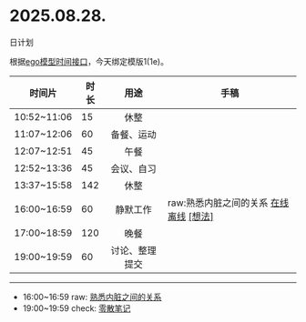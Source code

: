 # 2025.08.28.
日计划

根据[ego模型时间接口](https://gitee.com/hyg/blog/blob/master/timeflow.md)，今天绑定模版1(1e)。

| 时间片 | 时长 | 用途 | 手稿 |
| --- | --- | :---: | --- |
| 10:52~11:06 | 15 | 休整 |  |
| 11:07~12:06 | 60 | 备餐、运动 |  |
| 12:07~12:51 | 45 | 午餐 |  |
| 12:52~13:36 | 45 | 会议、自习 |  |
| 13:37~15:58 | 142 | 休整 |  |
| 16:00~16:59 | 60 | 静默工作 | raw:熟悉内脏之间的关系 [在线](http://simp.ly/p/4QDThK) [离线](../../draft/2025/20250828160000.md) <a href="mailto:huangyg@mars22.com?subject=关于2025.08.28.[raw:熟悉内脏之间的关系]任务&body=日期: 20250828%0D%0A序号: 5%0D%0A手稿:../../draft/2025/20250828160000.md%0D%0A---请勿修改邮件主题及以上内容 从下一行开始写您的想法---%0D%0A">[想法]</a> |
| 17:00~18:59 | 120 | 晚餐 |  |
| 19:00~19:59 | 60 | 讨论、整理提交 |  |

---

- 16:00~16:59	raw: [熟悉内脏之间的关系](../../draft/2025/20250828.01.md)
- 19:00~19:59	check: [零散笔记](../../draft/2025/20250828.02.md)
